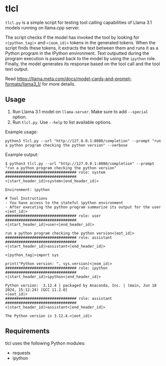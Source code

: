 # tlcl
`tlcl.py` is a simple script for testing tool calling capabilities of Llama 3.1 models running on llama.cpp server.

The script checks if the model has invoked the tool by looking for `<|python_tag|>` and `<|eom_id|>` tokens in the generated tokens.
When the script finds these tokens, it extracts the text between them and runs it as a Python program in the IPython environment.
Text outputted during the program execution is passed back to the model by using the `ipython` role.
Finally, the model generates its response based on the tool call and the tool text output.

Read https://llama.meta.com/docs/model-cards-and-prompt-formats/llama3_1/ for more details.

## Usage

1. Run Llama 3.1 model on `llama-server`. Make sure to add `--special` option.
2. Run `tlcl.py`. Use `--help` to list available options. 

Example usage:

```
python3 tlcl.py --url "http://127.0.0.1:8080/completion" --prompt "run a python program checking the python version" --verbose
```

Example output:

```
$ python3 tlcl.py --url "http://127.0.0.1:8080/completion" --prompt "run a python program checking the python version"
################################ role: system     ################################
<|start_header_id|>system<|end_header_id|>

Environment: ipython

# Tool Instructions
- You have access to the stateful ipython environment
- After executing the python program summarize its output for the user
<|eot_id|>
################################ role: user       ################################
<|start_header_id|>user<|end_header_id|>

run a python program checking the python version<|eot_id|>
################################ role: assistant  ################################
<|start_header_id|>assistant<|end_header_id|>

<|python_tag|>import sys

print("Python version: ", sys.version)<|eom_id|>
################################ role: ipython    ################################
<|start_header_id|>ipython<|end_header_id|>

Python version:  3.12.4 | packaged by Anaconda, Inc. | (main, Jun 18 2024, 15:12:24) [GCC 11.2.0]
<|eot_id|>
################################ role: assistant  ################################
<|start_header_id|>assistant<|end_header_id|>

The Python version is 3.12.4.<|eot_id|>
```

## Requirements
tlcl uses the following Python modules:
* requests
* ipython
